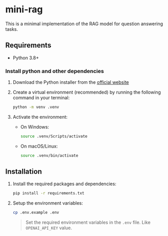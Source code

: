 # mini-rag

This is a minimal implementation of the RAG model for question answering tasks.

## Requirements

- Python 3.8+

### Install python and other dependencies

1) Download the Python installer from the [official website](https://www.python.org/downloads/)

2) Create a virtual environment (recommended) by running the following command in your terminal:

    ```sh
    python -m venv .venv
    ```

3) Activate the environment:

    - On Windows:

        ```sh
        source .venv/Scripts/activate
        ```

    - On macOS/Linux:

        ```sh
        source .venv/bin/activate
        ```

## Installation

1) Install the required packages and dependencies:

    ```sh
    pip install -r requirements.txt
    ```

2) Setup the environment variables:

    ```sh
    cp .env.example .env
    ```

    > Set the required environment variables in the `.env` file. Like `OPENAI_API_KEY` value.
